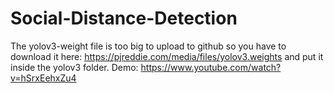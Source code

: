 # Social-Distance-Detection
The yolov3-weight file is too big to upload to github so you have to download it here: https://pjreddie.com/media/files/yolov3.weights and put it inside the yolov3 folder.
Demo: https://www.youtube.com/watch?v=hSrxEehxZu4
